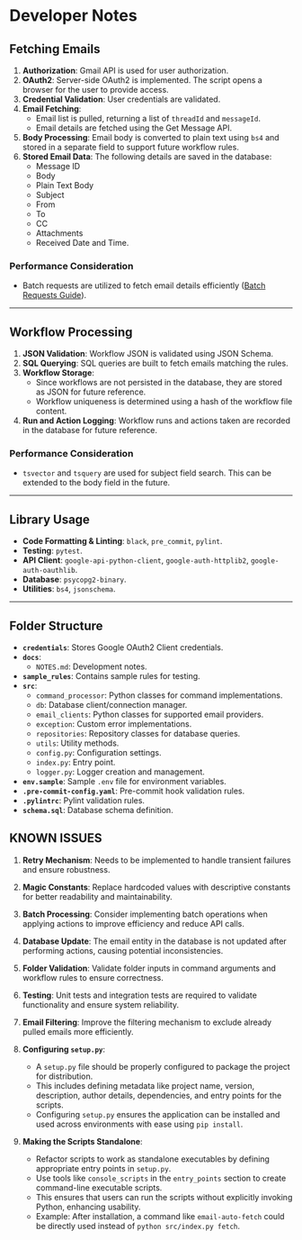 # Developer Notes

## Fetching Emails

1. **Authorization**: Gmail API is used for user authorization.
2. **OAuth2**: Server-side OAuth2 is implemented. The script opens a browser for the user to provide access.
3. **Credential Validation**: User credentials are validated.
4. **Email Fetching**:
   - Email list is pulled, returning a list of `threadId` and `messageId`.
   - Email details are fetched using the Get Message API.
5. **Body Processing**: Email body is converted to plain text using `bs4` and stored in a separate field to support future workflow rules.
6. **Stored Email Data**: The following details are saved in the database:
   - Message ID
   - Body
   - Plain Text Body
   - Subject
   - From
   - To
   - CC
   - Attachments
   - Received Date and Time.

### Performance Consideration
- Batch requests are utilized to fetch email details efficiently ([Batch Requests Guide](https://developers.google.com/gmail/api/guides/batch)).

---

## Workflow Processing

1. **JSON Validation**: Workflow JSON is validated using JSON Schema.
2. **SQL Querying**: SQL queries are built to fetch emails matching the rules.
3. **Workflow Storage**:
   - Since workflows are not persisted in the database, they are stored as JSON for future reference.
   - Workflow uniqueness is determined using a hash of the workflow file content.
4. **Run and Action Logging**: Workflow runs and actions taken are recorded in the database for future reference.

### Performance Consideration
- `tsvector` and `tsquery` are used for subject field search. This can be extended to the body field in the future.

---

## Library Usage

- **Code Formatting & Linting**: `black`, `pre_commit`, `pylint`.
- **Testing**: `pytest`.
- **API Client**: `google-api-python-client`, `google-auth-httplib2`, `google-auth-oauthlib`.
- **Database**: `psycopg2-binary`.
- **Utilities**: `bs4`, `jsonschema`.

---

## Folder Structure

- **`credentials`**: Stores Google OAuth2 Client credentials.
- **`docs`**:
  - `NOTES.md`: Development notes.
- **`sample_rules`**: Contains sample rules for testing.
- **`src`**:
  - `command_processor`: Python classes for command implementations.
  - `db`: Database client/connection manager.
  - `email_clients`: Python classes for supported email providers.
  - `exception`: Custom error implementations.
  - `repositories`: Repository classes for database queries.
  - `utils`: Utility methods.
  - `config.py`: Configuration settings.
  - `index.py`: Entry point.
  - `logger.py`: Logger creation and management.
- **`env.sample`**: Sample `.env` file for environment variables.
- **`.pre-commit-config.yaml`**: Pre-commit hook validation rules.
- **`.pylintrc`**: Pylint validation rules.
- **`schema.sql`**: Database schema definition.

## KNOWN ISSUES
1. **Retry Mechanism**: Needs to be implemented to handle transient failures and ensure robustness.
2. **Magic Constants**: Replace hardcoded values with descriptive constants for better readability and maintainability.
3. **Batch Processing**: Consider implementing batch operations when applying actions to improve efficiency and reduce API calls.
4. **Database Update**: The email entity in the database is not updated after performing actions, causing potential inconsistencies.
5. **Folder Validation**: Validate folder inputs in command arguments and workflow rules to ensure correctness.
6. **Testing**: Unit tests and integration tests are required to validate functionality and ensure system reliability.
7. **Email Filtering**: Improve the filtering mechanism to exclude already pulled emails more efficiently.
8. **Configuring `setup.py`**:
   - A `setup.py` file should be properly configured to package the project for distribution.
   - This includes defining metadata like project name, version, description, author details, dependencies, and entry points for the scripts.
   - Configuring `setup.py` ensures the application can be installed and used across environments with ease using `pip install`.

9. **Making the Scripts Standalone**:
   - Refactor scripts to work as standalone executables by defining appropriate entry points in `setup.py`.
   - Use tools like `console_scripts` in the `entry_points` section to create command-line executable scripts.
   - This ensures that users can run the scripts without explicitly invoking Python, enhancing usability.
   - Example: After installation, a command like `email-auto-fetch` could be directly used instead of `python src/index.py fetch`.
